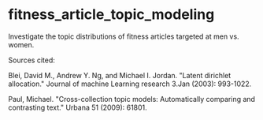 # fitness_article_topic_modeling
<p>Investigate the topic distributions of fitness articles targeted at men vs. women.</p>

<p>Sources cited:</p>
<p>Blei, David M., Andrew Y. Ng, and Michael I. Jordan. "Latent dirichlet allocation." Journal of machine Learning research 3.Jan (2003): 993-1022.</p>
<p>Paul, Michael. "Cross-collection topic models: Automatically comparing and contrasting text." Urbana 51 (2009): 61801.</p>
